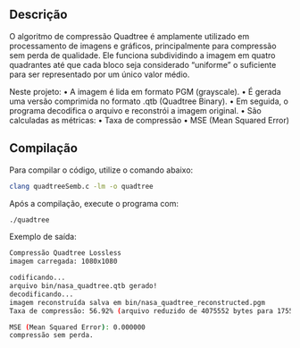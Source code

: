 ## Descrição

O algoritmo de compressão Quadtree é amplamente utilizado em processamento de imagens e gráficos, principalmente para compressão sem perda de qualidade.
Ele funciona subdividindo a imagem em quatro quadrantes até que cada bloco seja considerado “uniforme” o suficiente para ser representado por um único valor médio.

Neste projeto:
	•	A imagem é lida em formato PGM (grayscale).
	•	É gerada uma versão comprimida no formato .qtb (Quadtree Binary).
	•	Em seguida, o programa decodifica o arquivo e reconstrói a imagem original.
	•	São calculadas as métricas:
	•	Taxa de compressão
	•	MSE (Mean Squared Error)

## Compilação

Para compilar o código, utilize o comando abaixo:

```bash
clang quadtreeSemb.c -lm -o quadtree
```
Após a compilação, execute o programa com:

```bash
./quadtree
```
Exemplo de saída:

```bash
Compressão Quadtree Lossless 
imagem carregada: 1080x1080

codificando...
arquivo bin/nasa_quadtree.qtb gerado! 
decodificando...
imagem reconstruída salva em bin/nasa_quadtree_reconstructed.pgm
Taxa de compressão: 56.92% (arquivo reduzido de 4075552 bytes para 1755741 bytes)

MSE (Mean Squared Error): 0.000000
compressão sem perda.
```
